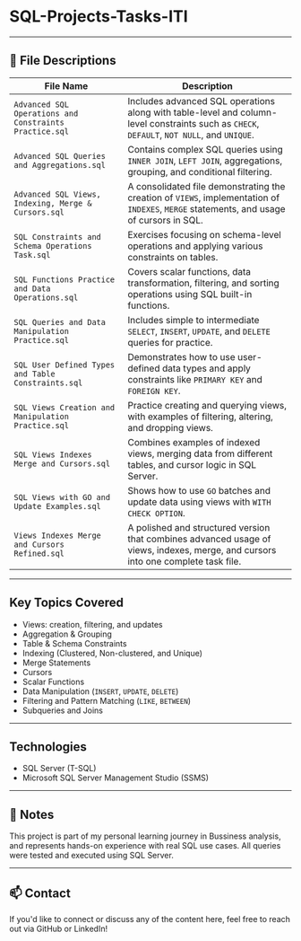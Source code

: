 # SQL-Projects-Tasks-ITI


---

## 📁 File Descriptions

| File Name | Description |
|----------|-------------|
| `Advanced SQL Operations and Constraints Practice.sql` | Includes advanced SQL operations along with table-level and column-level constraints such as `CHECK`, `DEFAULT`, `NOT NULL`, and `UNIQUE`. |
| `Advanced SQL Queries and Aggregations.sql` | Contains complex SQL queries using `INNER JOIN`, `LEFT JOIN`, aggregations, grouping, and conditional filtering. |
| `Advanced SQL Views, Indexing, Merge & Cursors.sql` | A consolidated file demonstrating the creation of `VIEWS`, implementation of `INDEXES`, `MERGE` statements, and usage of cursors in SQL. |
| `SQL Constraints and Schema Operations Task.sql` | Exercises focusing on schema-level operations and applying various constraints on tables. |
| `SQL Functions Practice and Data Operations.sql` | Covers scalar functions, data transformation, filtering, and sorting operations using SQL built-in functions. |
| `SQL Queries and Data Manipulation Practice.sql` | Includes simple to intermediate `SELECT`, `INSERT`, `UPDATE`, and `DELETE` queries for practice. |
| `SQL User Defined Types and Table Constraints.sql` | Demonstrates how to use user-defined data types and apply constraints like `PRIMARY KEY` and `FOREIGN KEY`. |
| `SQL Views Creation and Manipulation Practice.sql` | Practice creating and querying views, with examples of filtering, altering, and dropping views. |
| `SQL Views Indexes Merge and Cursors.sql` | Combines examples of indexed views, merging data from different tables, and cursor logic in SQL Server. |
| `SQL Views with GO and Update Examples.sql` | Shows how to use `GO` batches and update data using views with `WITH CHECK OPTION`. |
| `Views Indexes Merge and Cursors Refined.sql` | A polished and structured version that combines advanced usage of views, indexes, merge, and cursors into one complete task file. |

---

## Key Topics Covered

- Views: creation, filtering, and updates
- Aggregation & Grouping
- Table & Schema Constraints
- Indexing (Clustered, Non-clustered, and Unique)
- Merge Statements
- Cursors
- Scalar Functions
- Data Manipulation (`INSERT`, `UPDATE`, `DELETE`)
- Filtering and Pattern Matching (`LIKE`, `BETWEEN`)
- Subqueries and Joins

---

##  Technologies

- SQL Server (T-SQL)
- Microsoft SQL Server Management Studio (SSMS)

---

## 📌 Notes

This project is part of my personal learning journey in Bussiness analysis, and represents hands-on experience with real SQL use cases. All queries were tested and executed using SQL Server.

---

## 📫 Contact

If you'd like to connect or discuss any of the content here, feel free to reach out via GitHub or LinkedIn!

